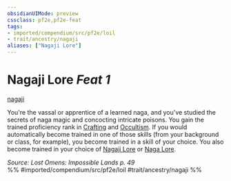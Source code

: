 ```yaml
---
obsidianUIMode: preview
cssclass: pf2e,pf2e-feat
tags:
- imported/compendium/src/pf2e/loil
- trait/ancestry/nagaji
aliases: ["Nagaji Lore"]
---
```

# Nagaji Lore  *Feat 1*  
[nagaji](nagaji-loil.md)  


You're the vassal or apprentice of a learned naga, and you've studied the secrets of naga magic and concocting intricate poisons. You gain the trained proficiency rank in [Crafting](../skills.md#Crafting) and [Occultism](../skills.md#Occultism). If you would automatically become trained in one of those skills (from your background or class, for example), you become trained in a skill of your choice. You also become trained in your choice of [Nagaji Lore](../skills.md#Lore) or [Naga Lore](../skills.md#Lore).

*Source: Lost Omens: Impossible Lands p. 49*  
%% #imported/compendium/src/pf2e/loil #trait/ancestry/nagaji %%